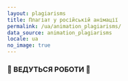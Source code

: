 ```yaml
---
layout: plagiarisms
title: Плагіат у російській анімації
permalink: /ua/animation_plagiarisms/
data_source: animation_plagiarisms
locale: ua
no_image: true
---
```


### 🚧 ВЕДУТЬСЯ РОБОТИ 🚧